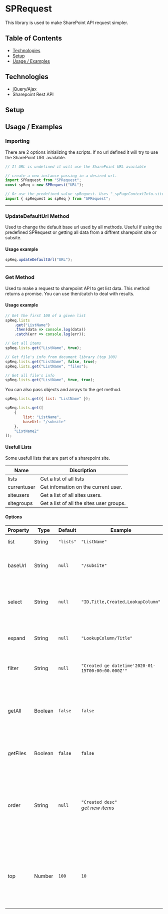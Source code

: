 # SPRequest

This library is used to make SharePoint API request simpler.

## Table of Contents

-   [Technologies](#Technologies)
-   [Setup](#Setup)
-   [Usage / Examples](#Usage-/-Examples)

## Technologies

-   jQuery/Ajax
-   Sharepoint Rest API

## Setup

## Usage / Examples

### Importing

There are 2 options initializing the scripts. If no url defined it will try to use the SharePoint URL available.

```js
// If URL is undefined it will use the SharePoint URL available

// create a new instance passing in a desired url.
import SPRequest from "SPRequest";
const spReq = new SPRequest("URL");

// Or use the predefined value spRequest. Uses "_spPageContextInfo.siteAbsoluteUrl" as default url.
import { spRequest as spReq } from "SPRequest";
```

---

### UpdateDefaultUrl Method

Used to change the default base url used by all methods. Useful if using the predefined SPRequest or getting all data from a diffrent sharepoint site or subsite.

#### Usage example

```js
spReq.updateDefaultUrl("URL");
```

---

### Get Method

Used to make a request to sharepoint API to get list data. This method returns a promise. You can use then/catch to deal with results.

#### Usage example

```js
// Get the first 100 of a given list
spReq.lists
    .get("ListName")
    .then(data => console.log(data))
    .catch(err => console.log(err));

// Get all items
spReq.lists.get("ListName", true);

// Get file's info from document library (top 100)
spReq.lists.get("ListName", false, true);
spReq.lists.get("ListName", "files");

// Get all file's info
spReq.lists.get("ListName", true, true);
```

You can also pass objects and arrays to the get method.

```js
spReq.lists.get({ list: "ListName" });

spReq.lists.get([
    {
        list: "ListName",
        baseUrl: "/subsite"
    },
    "ListName2"
]);
```

#### Usefull Lists

Some usefull lists that are part of a sharepoint site.

| Name        | Discription                              |
| ----------- | ---------------------------------------- |
| lists       | Get a list of all lists                  |
| currentuser | Get infomation on the current user.      |
| siteusers   | Get a list of all sites users.           |
| sitegroups  | Get a list of all the sites user groups. |

#### Options

| Property | Type    | Default   | Example                                           | Discription                                                                                                               |
| -------- | ------- | --------- | ------------------------------------------------- | ------------------------------------------------------------------------------------------------------------------------- |
| list     | String  | `"lists"` | `"ListName"`                                      | The name of the list.                                                                                                     |
| baseUrl  | String  | `null`    | `"/subsite"`                                      | Get list from a subsite from your default url.                                                                            |
| select   | String  | `null`    | `"ID,Title,Created,LookupColumn"`                 | Select individual column(s) of the request list.                                                                          |
| expand   | String  | `null`    | `"LookupColumn/Title"`                            | Expand to get data from any lookup column(s).                                                                             |
| filter   | String  | `null`    | `"Created ge datetime'2020-01-15T00:00:00.000Z'"` | Apply filter to data being collected.                                                                                     |
| getAll   | Boolean | `false`   | `false`                                           | Promises will be deferred to get all. <br/> **Note**: Use "top" to limit the number of requests.                          |
| getFiles | Boolean | `false`   | `false`                                           | Get file info from a document library.                                                                                    |
| order    | String  | `null`    | `"Created desc"`<br/> _get new items_             | The order that the data will be collected. <br/> **Note**: This is not to sort the data just the order they are received. |
| top      | Number  | `100`     | `10`                                              | Get "X" number of items. <br/> **Note**: Used with "getAll" set batch size for each deferred promise.                     |
